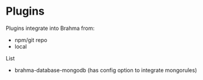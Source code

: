 # Plugins

Plugins integrate into Brahma from:
- npm/git repo
- local

List
- brahma-database-mongodb (has config option to integrate mongorules)

